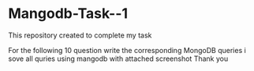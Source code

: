 # Mangodb-Task--1
This repository created to complete my task

For the following 10  question write the corresponding MongoDB queries 
i sove all quries using mangodb with attached screenshot
Thank you
